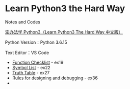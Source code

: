 # Learn Python3 the Hard Way

Notes and Codes

[笨办法学 Python3（Learn Python3 The Hard Way 中文版）](https://www.bookstack.cn/books/LearnPython3TheHardWay)

Python Version：Python 3.6.15

Text Editor：VS Code

- [Function Checklist](ex19_function_checklist.md) - ex19
- [Symbol List](ex22_symbol_list.md) - ex22
- [Truth Table](ex27_truth_table.md) - ex27
- [Rules for designing and debugging](ex36_rules_design_and_debug.md) - ex36
-

